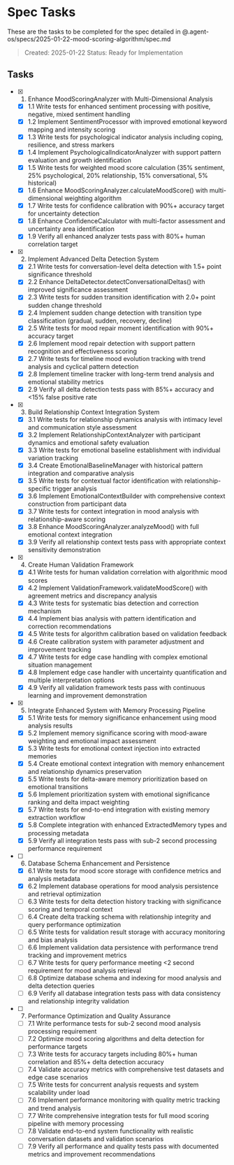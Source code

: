 # Spec Tasks

These are the tasks to be completed for the spec detailed in @.agent-os/specs/2025-01-22-mood-scoring-algorithm/spec.md

> Created: 2025-01-22
> Status: Ready for Implementation

## Tasks

- [x] 1. Enhance MoodScoringAnalyzer with Multi-Dimensional Analysis
  - [x] 1.1 Write tests for enhanced sentiment processing with positive, negative, mixed sentiment handling
  - [x] 1.2 Implement SentimentProcessor with improved emotional keyword mapping and intensity scoring
  - [x] 1.3 Write tests for psychological indicator analysis including coping, resilience, and stress markers
  - [x] 1.4 Implement PsychologicalIndicatorAnalyzer with support pattern evaluation and growth identification
  - [x] 1.5 Write tests for weighted mood score calculation (35% sentiment, 25% psychological, 20% relationship, 15% conversational, 5% historical)
  - [x] 1.6 Enhance MoodScoringAnalyzer.calculateMoodScore() with multi-dimensional weighting algorithm
  - [x] 1.7 Write tests for confidence calibration with 90%+ accuracy target for uncertainty detection
  - [x] 1.8 Enhance ConfidenceCalculator with multi-factor assessment and uncertainty area identification
  - [x] 1.9 Verify all enhanced analyzer tests pass with 80%+ human correlation target

- [x] 2. Implement Advanced Delta Detection System
  - [x] 2.1 Write tests for conversation-level delta detection with 1.5+ point significance threshold
  - [x] 2.2 Enhance DeltaDetector.detectConversationalDeltas() with improved significance assessment
  - [x] 2.3 Write tests for sudden transition identification with 2.0+ point sudden change threshold
  - [x] 2.4 Implement sudden change detection with transition type classification (gradual, sudden, recovery, decline)
  - [x] 2.5 Write tests for mood repair moment identification with 90%+ accuracy target
  - [x] 2.6 Implement mood repair detection with support pattern recognition and effectiveness scoring
  - [x] 2.7 Write tests for timeline mood evolution tracking with trend analysis and cyclical pattern detection
  - [x] 2.8 Implement timeline tracker with long-term trend analysis and emotional stability metrics
  - [x] 2.9 Verify all delta detection tests pass with 85%+ accuracy and <15% false positive rate

- [x] 3. Build Relationship Context Integration System
  - [x] 3.1 Write tests for relationship dynamics analysis with intimacy level and communication style assessment
  - [x] 3.2 Implement RelationshipContextAnalyzer with participant dynamics and emotional safety evaluation
  - [x] 3.3 Write tests for emotional baseline establishment with individual variation tracking
  - [x] 3.4 Create EmotionalBaselineManager with historical pattern integration and comparative analysis
  - [x] 3.5 Write tests for contextual factor identification with relationship-specific trigger analysis
  - [x] 3.6 Implement EmotionalContextBuilder with comprehensive context construction from participant data
  - [x] 3.7 Write tests for context integration in mood analysis with relationship-aware scoring
  - [x] 3.8 Enhance MoodScoringAnalyzer.analyzeMood() with full emotional context integration
  - [x] 3.9 Verify all relationship context tests pass with appropriate context sensitivity demonstration

- [x] 4. Create Human Validation Framework
  - [x] 4.1 Write tests for human validation correlation with algorithmic mood scores
  - [x] 4.2 Implement ValidationFramework.validateMoodScore() with agreement metrics and discrepancy analysis
  - [x] 4.3 Write tests for systematic bias detection and correction mechanism
  - [x] 4.4 Implement bias analysis with pattern identification and correction recommendations
  - [x] 4.5 Write tests for algorithm calibration based on validation feedback
  - [x] 4.6 Create calibration system with parameter adjustment and improvement tracking
  - [x] 4.7 Write tests for edge case handling with complex emotional situation management
  - [x] 4.8 Implement edge case handler with uncertainty quantification and multiple interpretation options
  - [x] 4.9 Verify all validation framework tests pass with continuous learning and improvement demonstration

- [x] 5. Integrate Enhanced System with Memory Processing Pipeline
  - [x] 5.1 Write tests for memory significance enhancement using mood analysis results
  - [x] 5.2 Implement memory significance scoring with mood-aware weighting and emotional impact assessment
  - [x] 5.3 Write tests for emotional context injection into extracted memories
  - [x] 5.4 Create emotional context integration with memory enhancement and relationship dynamics preservation
  - [x] 5.5 Write tests for delta-aware memory prioritization based on emotional transitions
  - [x] 5.6 Implement prioritization system with emotional significance ranking and delta impact weighting
  - [x] 5.7 Write tests for end-to-end integration with existing memory extraction workflow
  - [x] 5.8 Complete integration with enhanced ExtractedMemory types and processing metadata
  - [x] 5.9 Verify all integration tests pass with sub-2 second processing performance requirement

- [ ] 6. Database Schema Enhancement and Persistence
  - [x] 6.1 Write tests for mood score storage with confidence metrics and analysis metadata
  - [x] 6.2 Implement database operations for mood analysis persistence and retrieval optimization
  - [ ] 6.3 Write tests for delta detection history tracking with significance scoring and temporal context
  - [ ] 6.4 Create delta tracking schema with relationship integrity and query performance optimization
  - [ ] 6.5 Write tests for validation result storage with accuracy monitoring and bias analysis
  - [ ] 6.6 Implement validation data persistence with performance trend tracking and improvement metrics
  - [ ] 6.7 Write tests for query performance meeting <2 second requirement for mood analysis retrieval
  - [ ] 6.8 Optimize database schema and indexing for mood analysis and delta detection queries
  - [ ] 6.9 Verify all database integration tests pass with data consistency and relationship integrity validation

- [ ] 7. Performance Optimization and Quality Assurance
  - [ ] 7.1 Write performance tests for sub-2 second mood analysis processing requirement
  - [ ] 7.2 Optimize mood scoring algorithms and delta detection for performance targets
  - [ ] 7.3 Write tests for accuracy targets including 80%+ human correlation and 85%+ delta detection accuracy
  - [ ] 7.4 Validate accuracy metrics with comprehensive test datasets and edge case scenarios
  - [ ] 7.5 Write tests for concurrent analysis requests and system scalability under load
  - [ ] 7.6 Implement performance monitoring with quality metric tracking and trend analysis
  - [ ] 7.7 Write comprehensive integration tests for full mood scoring pipeline with memory processing
  - [ ] 7.8 Validate end-to-end system functionality with realistic conversation datasets and validation scenarios
  - [ ] 7.9 Verify all performance and quality tests pass with documented
        metrics and improvement recommendations
